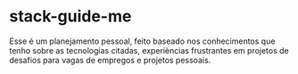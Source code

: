 # stack-guide-me
Esse é um planejamento pessoal, feito baseado nos conhecimentos que tenho sobre as tecnologias citadas, experièncias frustrantes em projetos de desafios para vagas de empregos e projetos pessoais.
